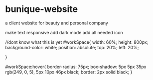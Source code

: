 # bunique-website 
 a client website for beauty and personal company

 make text responsive 
 add dark mode 
 add all needed icon 

 <i class="fa-brands fa-linkedin"></i> <!-- linkedin icon-->
 <i class="fa-solid fa-envelope"></i>  <!--email icon -->
<i class="fa-brands fa-instagram"></i> <!--instagram icon -->
//dont know what this is yet
#workSpace{
	width: 60%;
	height: 800px;
	background-color: white;
	position: absolute;
	top: 20%;
	left: 20%;
	
}

#workSpace:hover{
	border-radius: 75px;
	box-shadow: 5px 5px 35px rgb(249, 0, 5), 5px 10px 46px black;
	border: 2px solid black;
}
